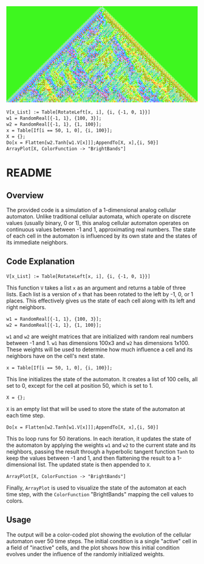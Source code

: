 <img src="https://raw.githubusercontent.com/williamedwardhahn/HahnWolframCA/main/CA1.png" style="image-rendering: pixelated; image-rendering: -moz-crisp-edges; image-rendering: crisp-edges; width: 600px;">


```wolfram
V[x_List] := Table[RotateLeft[x, i], {i, {-1, 0, 1}}]
w1 = RandomReal[{-1, 1}, {100, 3}];
w2 = RandomReal[{-1, 1}, {1, 100}];
x = Table[If[i == 50, 1, 0], {i, 100}];
X = {};
Do[x = Flatten[w2.Tanh[w1.V[x]]];AppendTo[X, x],{i, 50}]
ArrayPlot[X, ColorFunction -> "BrightBands"]
```


# README

## Overview

The provided code is a simulation of a 1-dimensional analog cellular automaton. Unlike traditional cellular automata, which operate on discrete values (usually binary, 0 or 1), this analog cellular automaton operates on continuous values between -1 and 1, approximating real numbers. The state of each cell in the automaton is influenced by its own state and the states of its immediate neighbors.

## Code Explanation

```wolfram
V[x_List] := Table[RotateLeft[x, i], {i, {-1, 0, 1}}]
```
This function `V` takes a list `x` as an argument and returns a table of three lists. Each list is a version of `x` that has been rotated to the left by -1, 0, or 1 places. This effectively gives us the state of each cell along with its left and right neighbors.

```wolfram
w1 = RandomReal[{-1, 1}, {100, 3}];
w2 = RandomReal[{-1, 1}, {1, 100}];
```
`w1` and `w2` are weight matrices that are initialized with random real numbers between -1 and 1. `w1` has dimensions 100x3 and `w2` has dimensions 1x100. These weights will be used to determine how much influence a cell and its neighbors have on the cell's next state.

```wolfram
x = Table[If[i == 50, 1, 0], {i, 100}];
```
This line initializes the state of the automaton. It creates a list of 100 cells, all set to 0, except for the cell at position 50, which is set to 1.

```wolfram
X = {};
```
`X` is an empty list that will be used to store the state of the automaton at each time step.

```wolfram
Do[x = Flatten[w2.Tanh[w1.V[x]]];AppendTo[X, x],{i, 50}]
```
This `Do` loop runs for 50 iterations. In each iteration, it updates the state of the automaton by applying the weights `w1` and `w2` to the current state and its neighbors, passing the result through a hyperbolic tangent function `Tanh` to keep the values between -1 and 1, and then flattening the result to a 1-dimensional list. The updated state is then appended to `X`.

```wolfram
ArrayPlot[X, ColorFunction -> "BrightBands"]
```
Finally, `ArrayPlot` is used to visualize the state of the automaton at each time step, with the `ColorFunction` "BrightBands" mapping the cell values to colors.

## Usage

The output will be a color-coded plot showing the evolution of the cellular automaton over 50 time steps. The initial condition is a single "active" cell in a field of "inactive" cells, and the plot shows how this initial condition evolves under the influence of the randomly initialized weights.
